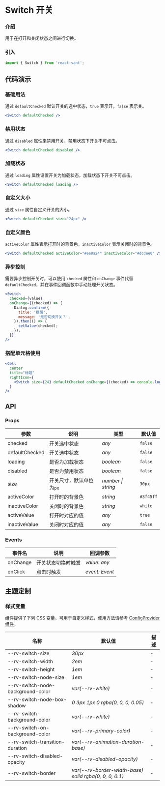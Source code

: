 # Switch 开关

### 介绍

用于在打开和关闭状态之间进行切换。

### 引入

```js
import { Switch } from 'react-vant';
```

## 代码演示

### 基础用法

通过 `defaultChecked` 默认开关的选中状态，`true` 表示开，`false` 表示关。

```jsx
<Switch defaultChecked />
```

### 禁用状态

通过 `disabled` 属性来禁用开关，禁用状态下开关不可点击。

```jsx
<Switch defaultChecked disabled />
```

### 加载状态

通过 `loading` 属性设置开关为加载状态，加载状态下开关不可点击。

```jsx
<Switch defaultChecked loading />
```

### 自定义大小

通过 `size` 属性自定义开关的大小。

```jsx
<Switch defaultChecked size="24px" />
```

### 自定义颜色

`activeColor` 属性表示打开时的背景色，`inactiveColor` 表示关闭时的背景色。

```jsx
<Switch defaultChecked activeColor="#ee0a24" inactiveColor="#dcdee0" />
```

### 异步控制

需要异步控制开关时，可以使用 `checked` 属性和 `onChange` 事件代替 `defaultChecked`，并在事件回调函数中手动处理开关状态。

```jsx
<Switch
  checked={value}
  onChange={(checked) => {
    Dialog.confirm({
      title: '提醒',
      message: '是否切换开关？',
    }).then(() => {
      setValue(checked);
    });
  }}
/>
```

### 搭配单元格使用

```jsx
<Cell
  center
  title="标题"
  rightIcon={
    <Switch size={24} defaultChecked onChange={(checked) => console.log(`switch to ${checked}`)} />
  }
/>
```

## API

### Props

| 参数           | 说明                     | 类型               | 默认值    |
| -------------- | ------------------------ | ------------------ | --------- |
| checked        | 开关选中状态             | _any_              | `false`   |
| defaultChecked | 开关选中状态             | _any_              | `false`   |
| loading        | 是否为加载状态           | _boolean_          | `false`   |
| disabled       | 是否为禁用状态           | _boolean_          | `false`   |
| size           | 开关尺寸，默认单位为`px` | _number \| string_ | `30px`    |
| activeColor    | 打开时的背景色           | _string_           | `#3f45ff` |
| inactiveColor  | 关闭时的背景色           | _string_           | `white`   |
| activeValue    | 打开时对应的值           | _any_              | `true`    |
| inactiveValue  | 关闭时对应的值           | _any_              | `false`   |

### Events

| 事件名   | 说明               | 回调参数       |
| -------- | ------------------ | -------------- |
| onChange | 开关状态切换时触发 | _value: any_   |
| onClick  | 点击时触发         | _event: Event_ |

## 主题定制

### 样式变量

组件提供了下列 CSS 变量，可用于自定义样式，使用方法请参考 [ConfigProvider 组件](#/zh-CN/config-provider)。

| 名称 | 默认值 | 描述 |
| --- | --- | --- |
| --rv-switch-size | _30px_ | - |
| --rv-switch-width | _2em_ | - |
| --rv-switch-height | _1em_ | - |
| --rv-switch-node-size | _1em_ | - |
| --rv-switch-node-background-color | _var(--rv-white)_ | - |
| --rv-switch-node-box-shadow | _0 3px 1px 0 rgba(0, 0, 0, 0.05)_ | - |
| --rv-switch-background-color | _var(--rv-white)_ | - |
| --rv-switch-on-background-color | _var(--rv-primary-color)_ | - |
| --rv-switch-transition-duration | _var(--rv-animation-duration-base)_ | - |
| --rv-switch-disabled-opacity | _var(--rv-disabled-opacity)_ | - |
| --rv-switch-border | _var(--rv-border-width-base) solid rgba(0, 0, 0, 0.1)_ | - |
